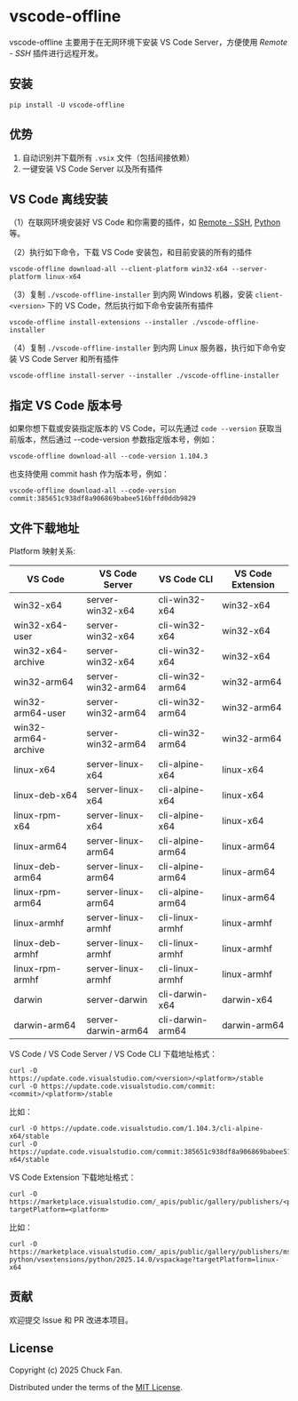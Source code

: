 # vscode-offline

vscode-offline 主要用于在无网环境下安装 VS Code Server，方便使用 *Remote - SSH* 插件进行远程开发。

## 安装

```shell
pip install -U vscode-offline
```

## 优势

1. 自动识别并下载所有 `.vsix` 文件（包括间接依赖）
2. 一键安装 VS Code Server 以及所有插件

## VS Code 离线安装

（1）在联网环境安装好 VS Code 和你需要的插件，如 [Remote - SSH](https://marketplace.visualstudio.com/items?itemName=ms-vscode-remote.remote-ssh), [Python](https://marketplace.visualstudio.com/items?itemName=ms-python.python) 等。

（2）执行如下命令，下载 VS Code 安装包，和目前安装的所有的插件

```shell
vscode-offline download-all --client-platform win32-x64 --server-platform linux-x64
```

（3）复制 `./vscode-offline-installer` 到内网 Windows 机器，安装 `client-<version>` 下的 VS Code，然后执行如下命令安装所有插件

```shell
vscode-offline install-extensions --installer ./vscode-offline-installer
```

（4）复制 `./vscode-offline-installer` 到内网 Linux 服务器，执行如下命令安装 VS Code Server 和所有插件

```shell
vscode-offline install-server --installer ./vscode-offline-installer
```

## 指定 VS Code 版本号

如果你想下载或安装指定版本的 VS Code，可以先通过 `code --version` 获取当前版本，然后通过 --code-version 参数指定版本号，例如：

```shell
vscode-offline download-all --code-version 1.104.3
```

也支持使用 commit hash 作为版本号，例如：

```shell
vscode-offline download-all --code-version commit:385651c938df8a906869babee516bffd0ddb9829
```


## 文件下载地址

Platform 映射关系:

| VS Code             | VS Code Server      | VS Code CLI      | VS Code Extension |
| ------------------- | ------------------- | ---------------- | ----------------- |
| win32-x64           | server-win32-x64    | cli-win32-x64    | win32-x64         |
| win32-x64-user      | server-win32-x64    | cli-win32-x64    | win32-x64         |
| win32-x64-archive   | server-win32-x64    | cli-win32-x64    | win32-x64         |
| win32-arm64         | server-win32-arm64  | cli-win32-arm64  | win32-arm64       |
| win32-arm64-user    | server-win32-arm64  | cli-win32-arm64  | win32-arm64       |
| win32-arm64-archive | server-win32-arm64  | cli-win32-arm64  | win32-arm64       |
| linux-x64           | server-linux-x64    | cli-alpine-x64   | linux-x64         |
| linux-deb-x64       | server-linux-x64    | cli-alpine-x64   | linux-x64         |
| linux-rpm-x64       | server-linux-x64    | cli-alpine-x64   | linux-x64         |
| linux-arm64         | server-linux-arm64  | cli-alpine-arm64 | linux-arm64       |
| linux-deb-arm64     | server-linux-arm64  | cli-alpine-arm64 | linux-arm64       |
| linux-rpm-arm64     | server-linux-arm64  | cli-alpine-arm64 | linux-arm64       |
| linux-armhf         | server-linux-armhf  | cli-linux-armhf  | linux-armhf       |
| linux-deb-armhf     | server-linux-armhf  | cli-linux-armhf  | linux-armhf       |
| linux-rpm-armhf     | server-linux-armhf  | cli-linux-armhf  | linux-armhf       |
| darwin              | server-darwin       | cli-darwin-x64   | darwin-x64        |
| darwin-arm64        | server-darwin-arm64 | cli-darwin-arm64 | darwin-arm64      |

VS Code / VS Code Server / VS Code CLI  下载地址格式：

```shell
curl -O https://update.code.visualstudio.com/<version>/<platform>/stable
curl -O https://update.code.visualstudio.com/commit:<commit>/<platform>/stable
```

比如：

```shell
curl -O https://update.code.visualstudio.com/1.104.3/cli-alpine-x64/stable
curl -O https://update.code.visualstudio.com/commit:385651c938df8a906869babee516bffd0ddb9829/win32-x64/stable
```


VS Code Extension 下载地址格式：

```shell
curl -O https://marketplace.visualstudio.com/_apis/public/gallery/publishers/<publisher>/vsextensions/<extension>/<version>/vspackage?targetPlatform=<platform>
```

比如：

```shell
curl -O https://marketplace.visualstudio.com/_apis/public/gallery/publishers/ms-python/vsextensions/python/2025.14.0/vspackage?targetPlatform=linux-x64
```

## 贡献

欢迎提交 Issue 和 PR 改进本项目。

## License

Copyright (c) 2025 Chuck Fan.

Distributed under the terms of the  [MIT License](https://github.com/fanck0605/vscode-offline/blob/master/LICENSE).
